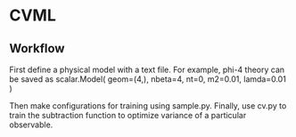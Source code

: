 # CVML


## Workflow

First define a physical model with a text file. For example, phi-4 theory can be saved as
scalar.Model(
geom=(4,),
nbeta=4,
nt=0,
m2=0.01,
lamda=0.01
)

Then make configurations for training using sample.py. Finally, use cv.py to train the subtraction function to optimize variance of a particular observable.


